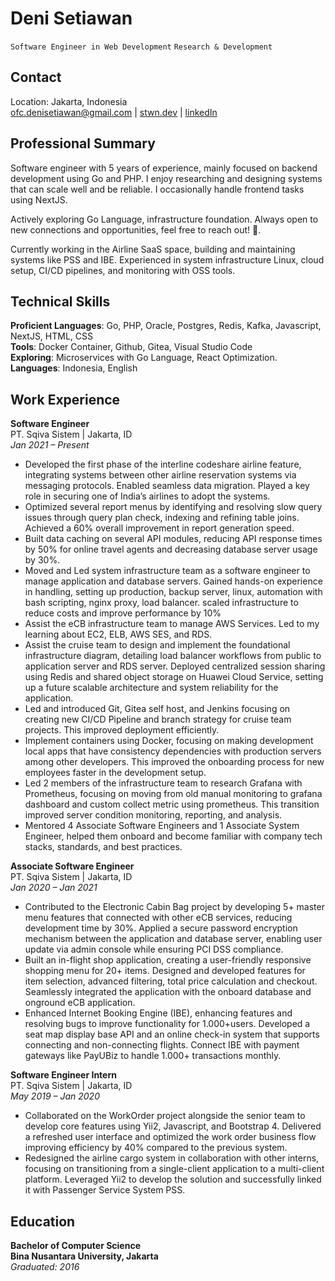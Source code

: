 # **Deni Setiawan**
`Software Engineer in Web Development` `Research & Development`

## **Contact**
Location: Jakarta, Indonesia  
ofc.denisetiawan@gmail.com | [stwn.dev](https://stwn.dev) | [linkedIn](https://www.linkedin.com/in/xdenistwn) 

## **Professional Summary**

Software engineer with 5 years of experience, mainly focused on backend development using Go and PHP. I enjoy researching and designing systems that can scale well and be reliable. I occasionally handle frontend tasks using NextJS.

Actively exploring Go Language, infrastructure foundation. Always open to new connections and opportunities, feel free to reach out! 🥂.

Currently working in the Airline SaaS space, building and maintaining systems like PSS and IBE. Experienced in system infrastructure Linux, cloud setup, CI/CD pipelines, and monitoring with OSS tools.

## **Technical Skills**

**Proficient Languages**: Go, PHP, Oracle, Postgres, Redis, Kafka, Javascript, NextJS, HTML, CSS  
**Tools**: Docker Container, Github, Gitea, Visual Studio Code  
**Exploring**: Microservices with Go Language, React Optimization.  
**Languages**: Indonesia, English

## **Work Experience**

**Software Engineer**  
PT. Sqiva Sistem | Jakarta, ID     
*Jan 2021 – Present*

- Developed the first phase of the interline codeshare airline feature, integrating systems between other airline reservation systems via messaging protocols. Enabled seamless data migration. Played a key role in securing one of India’s airlines to adopt the systems.
- Optimized several report menus by identifying and resolving slow query issues through query plan check, indexing and refining table joins. Achieved a 60% overall improvement in report generation speed.
- Built data caching on several API modules, reducing API response times by 50% for online travel agents and decreasing database server usage by 30%.
- Moved and Led system infrastructure team as a software engineer to manage application and database servers. Gained hands-on experience in handling, setting up production, backup server, linux, automation with bash scripting, nginx proxy, load balancer. scaled infrastructure to reduce costs and improve performance by 10%
- Assist the eCB infrastructure team to manage AWS Services. Led to my learning about EC2, ELB, AWS SES, and RDS.
- Assist the cruise team to design and implement the foundational infrastructure diagram, detailing load balancer workflows from public to application server and RDS server. Deployed centralized session sharing using Redis and shared object storage on Huawei Cloud Service, setting up a future scalable architecture and system reliability for the application.
- Led and introduced Git, Gitea self host, and Jenkins focusing on creating new CI/CD Pipeline and branch strategy for cruise team projects. This improved deployment efficiently.
- Implement containers using Docker, focusing on making development local apps that have consistency dependencies with production servers among other developers. This improved the onboarding process for new employees faster in the development setup.
- Led 2 members of the infrastructure team to research Grafana with Prometheus, focusing on moving from old manual monitoring to grafana dashboard and custom collect metric using prometheus. This transition improved server condition monitoring, reporting, and analysis.
- Mentored 4 Associate Software Engineers and 1 Associate System Engineer, helped them onboard and become familiar with company tech stacks, standards, and best practices.

**Associate Software Engineer**  
PT. Sqiva Sistem | Jakarta, ID      
*Jan 2020 – Jan 2021*

- Contributed to the Electronic Cabin Bag project by developing 5+ master menu features that connected with other eCB services, reducing development time by 30%. Applied a secure password encryption mechanism between the application and database server, enabling user update via admin console while ensuring PCI DSS compliance.
- Built an in-flight shop application, creating a user-friendly responsive shopping menu for 20+ items. Designed and developed features for item selection, advanced filtering, total price calculation and checkout. Seamlessly integrated the application with the onboard database and onground eCB application.
- Enhanced Internet Booking Engine (IBE), enhancing features and resolving bugs to improve functionality for 1.000+users. Developed a seat map display base API and an online check-in system that supports connecting and non-connecting flights. Connect IBE with payment gateways like PayUBiz to handle 1.000+ transactions monthly.

**Software Engineer Intern**  
PT. Sqiva Sistem | Jakarta, ID         
*May 2019 – Jan 2020*

- Collaborated on the WorkOrder project alongside the senior team to develop core features using Yii2, Javascript, and Bootstrap 4. Delivered a refreshed user interface and optimized the work order business flow improving efficiency by 40% compared to the previous system.
- Redesigned the airline cargo system in collaboration with other interns, focusing on transitioning from a single-client application to a multi-client platform. Leveraged Yii2 to develop the solution and successfully linked it with Passenger Service System PSS.

## **Education**

**Bachelor of Computer Science**    
**Bina Nusantara University, Jakarta**  
*Graduated: 2016*
